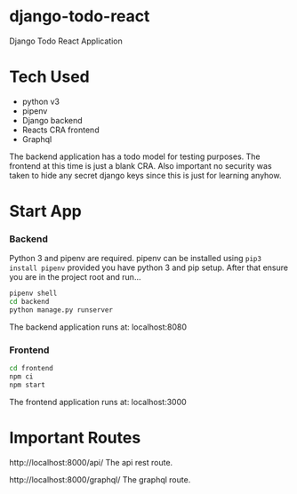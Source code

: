 # django-todo-react
Django Todo React Application

# Tech Used
- python v3
- pipenv
- Django backend
- Reacts CRA frontend
- Graphql


The backend application has a todo model for testing purposes. The frontend at this time is just a blank CRA. Also important no security was taken to hide any secret django keys since this is just for learning anyhow.

# Start App
### Backend
Python 3 and pipenv are required. pipenv can be installed using `pip3 install pipenv` provided you have python 3 and pip setup. After that ensure you are in the project root and run...

```bash
pipenv shell
cd backend
python manage.py runserver
```

The backend application runs at:
localhost:8080

### Frontend
```bash
cd frontend
npm ci
npm start
```

The frontend application runs at:
localhost:3000


# Important Routes
http://localhost:8000/api/
The api rest route.

http://localhost:8000/graphql/
The graphql route.
